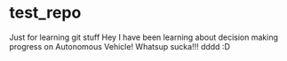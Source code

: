 # test_repo
Just for learning git stuff
Hey I have been learning about decision making progress on Autonomous Vehicle!
Whatsup sucka!!!
dddd :D
